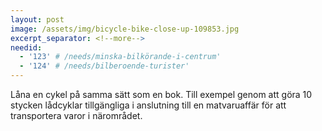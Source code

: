 ```yaml
---
layout: post
image: /assets/img/bicycle-bike-close-up-109853.jpg
excerpt_separator: <!--more-->
needid:
  - '123' # /needs/minska-bilkörande-i-centrum'
  - '124' # /needs/bilberoende-turister'
---
```

Låna en cykel på samma sätt som en bok. <!--more-->
Till exempel genom att göra 10 stycken lådcyklar tillgängliga i anslutning till en matvaruaffär för att transportera varor i närområdet.
